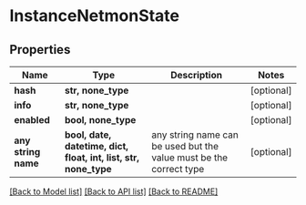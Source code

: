 # InstanceNetmonState



## Properties
Name | Type | Description | Notes
------------ | ------------- | ------------- | -------------
**hash** | **str, none_type** |  | [optional] 
**info** | **str, none_type** |  | [optional] 
**enabled** | **bool, none_type** |  | [optional] 
**any string name** | **bool, date, datetime, dict, float, int, list, str, none_type** | any string name can be used but the value must be the correct type | [optional]

[[Back to Model list]](../README.md#documentation-for-models) [[Back to API list]](../README.md#documentation-for-api-endpoints) [[Back to README]](../README.md)


